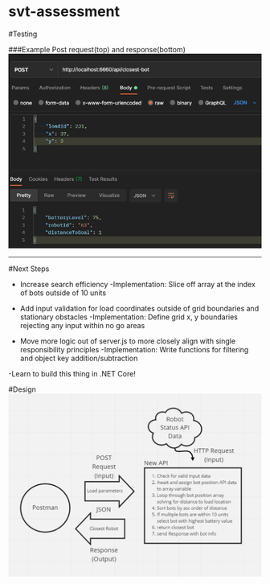 # svt-assessment

#Testing



###Example Post request(top) and response(bottom)
![Data flow design](images/botAPIPostman.png)

---

#Next Steps
  - Increase search efficiency
    -Implementation: Slice off array at the index of bots outside of 10 units

  - Add input validation for load coordinates outside of grid boundaries and stationary obstacles 
    -Implementation: Define grid x, y boundaries rejecting any input within no go areas

  - Move more logic out of server.js to more closely align with single responsibility principles
    -Implementation: Write functions for filtering and object key addition/subtraction

  -Learn to build this thing in .NET Core!

#Design
![Data flow design](images/botAPI.png)
